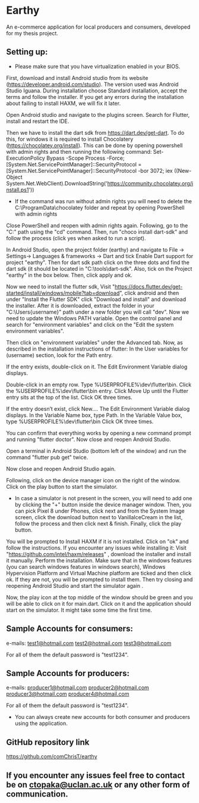 # Earthy

An e-commerce application for local producers and consumers, developed for my thesis project.

## Setting up:
* Please make sure that you have virtualization enabled in your BIOS.

First, download and install Android studio from its website
(https://developer.android.com/studio). 
The version used was Android Studio Iguana. During installation choose Standard installation, accept the terms and follow the installer.
If you get any errors during the installation about failing to install HAXM, we will fix it later.

Open Android studio and navigate to the plugins screen. 
Search for Flutter, install and restart the IDE.

Then we have to install the dart sdk from https://dart.dev/get-dart.
To do this, for windows it is required to install Chocolatery (https://chocolatey.org/install). 
This can be done by opening powershell with admin rights and then running the following command:
Set-ExecutionPolicy Bypass -Scope Process -Force; [System.Net.ServicePointManager]::SecurityProtocol = [System.Net.ServicePointManager]::SecurityProtocol -bor 3072; iex ((New-Object System.Net.WebClient).DownloadString('https://community.chocolatey.org/install.ps1'))

* If the command was run without admin rights you will need to delete the C:\ProgramData\chocolatey folder and repeat by opening PowerShell with admin rights 

Close PowerShell and reopen with admin rights again. Following, go to the "C:\" path using the "cd" command.
Then, run "choco install dart-sdk" and follow the process (click yes when asked to run a script).

In Android Studio, open the project folder (earthy) and navigate to File -> Settings-> Languages & frameworks -> Dart and tick Enable Dart support for project "earthy".
Then for dart sdk path click on the three dots and find the dart sdk (it should be located in "C:\tools\dart-sdk".
Also, tick on the Project "earthy" in the box below. Then, click apply and ok.

Now we need to install the flutter sdk, Visit "https://docs.flutter.dev/get-started/install/windows/mobile?tab=download",
click android and then under "Install the Flutter SDK" click "Download and install" and download the installer.
After it is downloaded, extract the folder in your "C:\Users\{username}" path under a new folder you will call "dev".
Now we need to update the Windows PATH variable. 
Open the control panel and search for "environment variables" and click on the "Edit the system environment variables".

Then click on "environment variables" under the Advanced tab. Now, as described in the installation instructions of flutter:
In the User variables for (username) section, look for the Path entry.

If the entry exists, double-click on it.
The Edit Environment Variable dialog displays.

Double-click in an empty row.
Type %USERPROFILE%\dev\flutter\bin.
Click the %USERPROFILE%\dev\flutter\bin entry.
Click Move Up until the Flutter entry sits at the top of the list.
Click OK three times.

If the entry doesn’t exist, click New….
The Edit Environment Variable dialog displays.
In the Variable Name box, type Path.
In the Variable Value box, type %USERPROFILE%\dev\flutter\bin
Click OK three times.

You can confirm that everything works by opening a new command prompt and running "flutter doctor".
Now close and reopen Android Studio.

Open a terminal in Android Studio (bottom left of the window) and run the command "flutter pub get" twice.

Now close and reopen Android Studio again.

Following, click on the device manager icon on the right of the window. Click on the play button to start the simulator.

* In case a simulator is not present in the screen, you will need to add one by clicking the "+" button inside 
the device manager window. Then, you can pick Pixel 8 under Phones, click next and from the System Image screen, 
click the download button next to VanillaIceCream in the list, follow the process and then click next & finish. 
Finally, click the play button.

You will be prompted to Install HAXM if it is not installed. Click on "ok" and follow the instructions.
If you encounter any issues while installing it:
Visit "https://github.com/intel/haxm/releases" , download the installer and install it manually.
Perform the installation.
Make sure that in the windows features (you can search windows features in windows search), Windows Hypervision Platform and 
Virtual Machine platform are ticked and then click ok. 
If they are not, you will be prompted to install them.
Then try closing and reopening Android Studio and start the simulator again .

Now, the play icon at the top middle of the window should be green and you will be able to click on it for main.dart. 
Click on it and the application should start on the simulator. It might take some time the first time. 

## Sample Accounts for consumers:
e-mails: 
    test1@hotmail.com
    test2@hotmail.com
    test3@hotmail.com

For all of them the default password is "test1234".

## Sample Accounts for producers:
e-mails:
    producer1@hotmail.com
    producer2@hotmail.com
    producer3@hotmail.com
    producer4@hotmail.com

For all of them the default password is "test1234".

* You can always create new accounts for both consumer and producers using the application.

## GitHub repository link
https://github.com/comChrisT/earthy

## If you encounter any issues feel free to contact be on ctopaka@uclan.ac.uk or any other form of communication.

